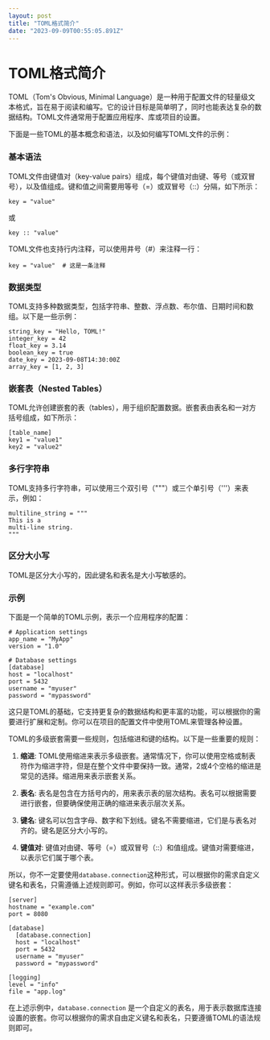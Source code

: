 ```yaml
---
layout: post
title: "TOML格式简介"
date: "2023-09-09T00:55:05.891Z"
---
```

TOML格式简介
========

TOML（Tom's Obvious, Minimal Language）是一种用于配置文件的轻量级文本格式，旨在易于阅读和编写。它的设计目标是简单明了，同时也能表达复杂的数据结构。TOML文件通常用于配置应用程序、库或项目的设置。

下面是一些TOML的基本概念和语法，以及如何编写TOML文件的示例：

### 基本语法

TOML文件由键值对（key-value pairs）组成，每个键值对由键、等号（或双冒号），以及值组成。键和值之间需要用等号（=）或双冒号（::）分隔，如下所示：

    key = "value"
    

或

    key :: "value"
    

TOML文件也支持行内注释，可以使用井号（#）来注释一行：

    key = "value"  # 这是一条注释
    

### 数据类型

TOML支持多种数据类型，包括字符串、整数、浮点数、布尔值、日期时间和数组。以下是一些示例：

    string_key = "Hello, TOML!"
    integer_key = 42
    float_key = 3.14
    boolean_key = true
    date_key = 2023-09-08T14:30:00Z
    array_key = [1, 2, 3]
    

### 嵌套表（Nested Tables）

TOML允许创建嵌套的表（tables），用于组织配置数据。嵌套表由表名和一对方括号组成，如下所示：

    [table_name]
    key1 = "value1"
    key2 = "value2"
    

### 多行字符串

TOML支持多行字符串，可以使用三个双引号（"""）或三个单引号（'''）来表示，例如：

    multiline_string = """
    This is a
    multi-line string.
    """
    

### 区分大小写

TOML是区分大小写的，因此键名和表名是大小写敏感的。

### 示例

下面是一个简单的TOML示例，表示一个应用程序的配置：

    # Application settings
    app_name = "MyApp"
    version = "1.0"
    
    # Database settings
    [database]
    host = "localhost"
    port = 5432
    username = "myuser"
    password = "mypassword"
    

这只是TOML的基础，它支持更复杂的数据结构和更丰富的功能，可以根据你的需要进行扩展和定制。你可以在项目的配置文件中使用TOML来管理各种设置。

TOML的多级嵌套需要一些规则，包括缩进和键的结构。以下是一些重要的规则：

1.  **缩进**: TOML使用缩进来表示多级嵌套。通常情况下，你可以使用空格或制表符作为缩进字符，但是在整个文件中要保持一致。通常，2或4个空格的缩进是常见的选择。缩进用来表示嵌套关系。
    
2.  **表名**: 表名是包含在方括号内的，用来表示表的层次结构。表名可以根据需要进行嵌套，但要确保使用正确的缩进来表示层次关系。
    
3.  **键名**: 键名可以包含字母、数字和下划线。键名不需要缩进，它们是与表名对齐的。键名是区分大小写的。
    
4.  **键值对**: 键值对由键、等号（=）或双冒号（::）和值组成。键值对需要缩进，以表示它们属于哪个表。
    

所以，你不一定要使用`database.connection`这种形式，可以根据你的需求自定义键名和表名，只需遵循上述规则即可。例如，你可以这样表示多级嵌套：

    [server]
    hostname = "example.com"
    port = 8080
    
    [database]
      [database.connection]
      host = "localhost"
      port = 5432
      username = "myuser"
      password = "mypassword"
    
    [logging]
    level = "info"
    file = "app.log"
    

在上述示例中，`database.connection` 是一个自定义的表名，用于表示数据库连接设置的嵌套。你可以根据你的需求自由定义键名和表名，只要遵循TOML的语法规则即可。